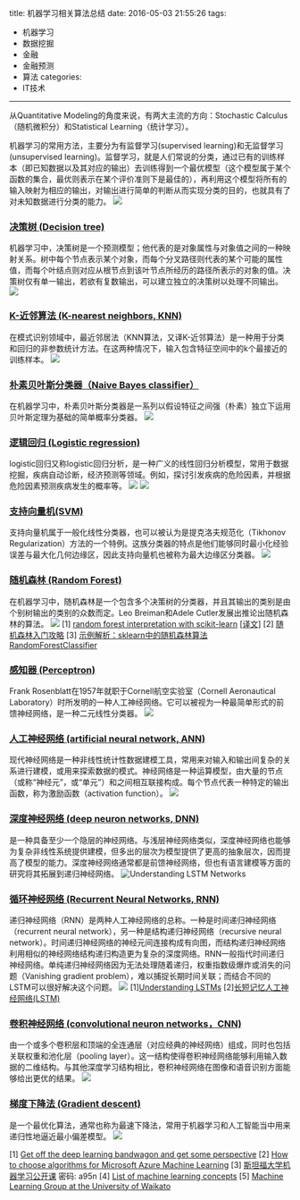 title: 机器学习相关算法总结
date: 2016-05-03 21:55:26
tags:
- 机器学习
- 数据挖掘
- 金融
- 金融预测
- 算法
categories:
- IT技术
---
从Quantitative Modeling的角度来说，有两大主流的方向：Stochastic Calculus（随机微积分）和Statistical Learning（统计学习）。

机器学习的常用方法，主要分为有监督学习(supervised learning)和无监督学习(unsupervised learning)。监督学习，就是人们常说的分类，通过已有的训练样本（即已知数据以及其对应的输出）去训练得到一个最优模型（这个模型属于某个函数的集合，最优则表示在某个评价准则下是最佳的），再利用这个模型将所有的输入映射为相应的输出，对输出进行简单的判断从而实现分类的目的，也就具有了对未知数据进行分类的能力。
![](/images/2016/machine_learning_algorithms.png)

### [决策树 (Decision tree)](https://zh.wikipedia.org/wiki/%E5%86%B3%E7%AD%96%E6%A0%91)
机器学习中，决策树是一个预测模型；他代表的是对象属性与对象值之间的一种映射关系。树中每个节点表示某个对象，而每个分叉路径则代表的某个可能的属性值，而每个叶结点则对应从根节点到该叶节点所经历的路径所表示的对象的值。决策树仅有单一输出，若欲有复数输出，可以建立独立的决策树以处理不同输出。
![](/images/2016/decision_tree.png)

### [K-近邻算法 (K-nearest neighbors, KNN)](https://zh.wikipedia.org/wiki/%E6%9C%80%E8%BF%91%E9%84%B0%E5%B1%85%E6%B3%95)
在模式识别领域中，最近邻居法（KNN算法，又译K-近邻算法）是一种用于分类和回归的非参数统计方法。在这两种情况下，输入包含特征空间中的k个最接近的训练样本。
![](/images/2016/knn_algorithm.png)

### [朴素贝叶斯分类器（Naive Bayes classifier）](https://zh.wikipedia.org/wiki/%E6%9C%B4%E7%B4%A0%E8%B4%9D%E5%8F%B6%E6%96%AF%E5%88%86%E7%B1%BB%E5%99%A8)
在机器学习中，朴素贝叶斯分类器是一系列以假设特征之间强（朴素）独立下运用贝叶斯定理为基础的简单概率分类器。
![](/images/2016/nlp-naive-bayes.jpg)

### [逻辑回归 (Logistic regression)](https://zh.wikipedia.org/wiki/%E9%82%8F%E8%BC%AF%E8%BF%B4%E6%AD%B8)
logistic回归又称logistic回归分析，是一种广义的线性回归分析模型，常用于数据挖掘，疾病自动诊断，经济预测等领域。例如，探讨引发疾病的危险因素，并根据危险因素预测疾病发生的概率等。
![](/images/2016/logistic_linear_regression_compare.png)
![](/images/2016/logistic_sigmoid_function.png)

### [支持向量机(SVM)](https://zh.wikipedia.org/wiki/%E6%94%AF%E6%8C%81%E5%90%91%E9%87%8F%E6%9C%BA)
支持向量机属于一般化线性分类器，也可以被认为是提克洛夫规范化（Tikhonov Regularization）方法的一个特例。这族分类器的特点是他们能够同时最小化经验误差与最大化几何边缘区，因此支持向量机也被称为最大边缘区分类器。
![](/images/2016/svm_classifier.png)

### [随机森林 (Random Forest)](https://zh.wikipedia.org/wiki/%E9%9A%8F%E6%9C%BA%E6%A3%AE%E6%9E%97)
在机器学习中，随机森林是一个包含多个决策树的分类器，并且其输出的类别是由个别树输出的类别的众数而定。Leo Breiman和Adele Cutler发展出推论出随机森林的算法。
![](/images/2016/random_forest.gif)
[1] [random forest interpretation with scikit-learn](http://blog.datadive.net/random-forest-interpretation-with-scikit-learn/) [[译文]](http://www.csdn.net/article/2015-10-08/2825851)
[2] [随机森林入门攻略](http://datartisan.com/article/detail/42.html)
[3] [示例解析：sklearn中的随机森林算法RandomForestClassifier](http://blog.itpub.net/12199764/viewspace-1572056/)

### [感知器 (Perceptron)](https://zh.wikipedia.org/wiki/%E6%84%9F%E7%9F%A5%E5%99%A8)
Frank Rosenblatt在1957年就职于Cornell航空实验室（Cornell Aeronautical Laboratory）时所发明的一种人工神经网络。它可以被视为一种最简单形式的前馈神经网络，是一种二元线性分类器。
![](/images/2016/perceptron_neural_network.png)

### [人工神经网络 (artificial neural network, ANN)](https://zh.wikipedia.org/wiki/%E4%BA%BA%E5%B7%A5%E7%A5%9E%E7%BB%8F%E7%BD%91%E7%BB%9C)
现代神经网络是一种非线性统计性数据建模工具，常用来对输入和输出间复杂的关系进行建模，或用来探索数据的模式。神经网络是一种运算模型，由大量的节点（或称“神经元”，或“单元”）和之间相互联接构成。每个节点代表一种特定的输出函数，称为激励函数（activation function）。
![](/images/2016/neural-network.png)

### [深度神经网络 (deep neuron networks, DNN)](https://zh.wikipedia.org/wiki/%E6%B7%B1%E5%BA%A6%E5%AD%A6%E4%B9%A0)
是一种具备至少一个隐层的神经网络。与浅层神经网络类似，深度神经网络也能够为复杂非线性系统提供建模，但多出的层次为模型提供了更高的抽象层次，因而提高了模型的能力。深度神经网络通常都是前馈神经网络，但也有语言建模等方面的研究将其拓展到递归神经网络。
![Understanding LSTM Networks](/images/deep_neural_network.png)

### [循环神经网络 (Recurrent Neural Networks, RNN)](https://zh.wikipedia.org/wiki/%E9%80%92%E5%BD%92%E7%A5%9E%E7%BB%8F%E7%BD%91%E7%BB%9C)
递归神经网络（RNN）是两种人工神经网络的总称。一种是时间递归神经网络（recurrent neural network），另一种是结构递归神经网络（recursive neural network）。时间递归神经网络的神经元间连接构成有向图，而结构递归神经网络利用相似的神经网络结构递归构造更为复杂的深度网络。RNN一般指代时间递归神经网络。单纯递归神经网络因为无法处理随着递归，权重指数级爆炸或消失的问题（Vanishing gradient problem），难以捕捉长期时间关联；而结合不同的LSTM可以很好解决这个问题。
![](/images/2016/sample_of_rnn_network.png)
[1][Understanding LSTMs](http://colah.github.io/posts/2015-08-Understanding-LSTMs/)
[2][长短记忆人工神经网络(LSTM)](https://zh.wikipedia.org/wiki/LSTM)

### [卷积神经网络 (convolutional neuron networks，CNN)](https://zh.wikipedia.org/wiki/%E5%8D%B7%E7%A7%AF%E7%A5%9E%E7%BB%8F%E7%BD%91%E7%BB%9C)
由一个或多个卷积层和顶端的全连通层（对应经典的神经网络）组成，同时也包括关联权重和池化层（pooling layer）。这一结构使得卷积神经网络能够利用输入数据的二维结构。与其他深度学习结构相比，卷积神经网络在图像和语音识别方面能够给出更优的结果。
![](/images/2016/cnn_architecture.jpg)

### [梯度下降法 (Gradient descent)](https://zh.wikipedia.org/wiki/%E6%A2%AF%E5%BA%A6%E4%B8%8B%E9%99%8D%E6%B3%95)
是一个最优化算法，通常也称为最速下降法，常用于机器学习和人工智能当中用来递归性地逼近最小偏差模型。
![](/images/2016/gradient_descent.png)

[1] [Get off the deep learning bandwagon and get some perspective](http://www.pyimagesearch.com/2014/06/09/get-deep-learning-bandwagon-get-perspective/)
[2] [How to choose algorithms for Microsoft Azure Machine Learning](https://azure.microsoft.com/en-us/documentation/articles/machine-learning-algorithm-choice/)
[3] [斯坦福大学机器学习公开课](http://pan.baidu.com/s/1o8ktHn8) 密码: a95n
[4] [List of machine learning concepts](https://en.wikipedia.org/wiki/List_of_machine_learning_concepts)
[5] [Machine Learning Group at the University of Waikato](http://www.cs.waikato.ac.nz/ml/index.html)




